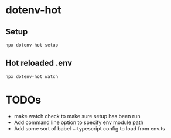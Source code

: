# dotenv-hot

## Setup
```bash
npx dotenv-hot setup
```

## Hot reloaded .env
```bash
npx dotenv-hot watch
```

# TODOs
- make watch check to make sure setup has been run
- Add command line option to specify env module path
- Add some sort of babel + typescript config to load from env.ts
